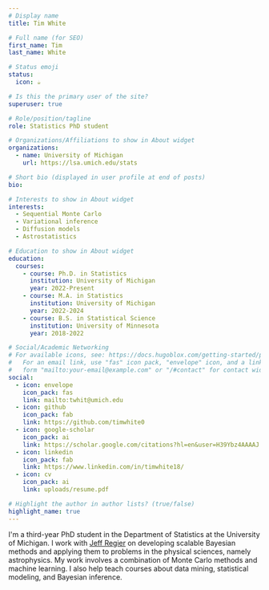 ```yaml
---
# Display name
title: Tim White

# Full name (for SEO)
first_name: Tim
last_name: White

# Status emoji
status:
  icon: ☕️

# Is this the primary user of the site?
superuser: true

# Role/position/tagline
role: Statistics PhD student

# Organizations/Affiliations to show in About widget
organizations:
  - name: University of Michigan
    url: https://lsa.umich.edu/stats

# Short bio (displayed in user profile at end of posts)
bio:

# Interests to show in About widget
interests:
  - Sequential Monte Carlo
  - Variational inference
  - Diffusion models
  - Astrostatistics

# Education to show in About widget
education:
  courses:
    - course: Ph.D. in Statistics
      institution: University of Michigan
      year: 2022-Present
    - course: M.A. in Statistics
      institution: University of Michigan
      year: 2022-2024
    - course: B.S. in Statistical Science
      institution: University of Minnesota
      year: 2018-2022

# Social/Academic Networking
# For available icons, see: https://docs.hugoblox.com/getting-started/page-builder/#icons
#   For an email link, use "fas" icon pack, "envelope" icon, and a link in the
#   form "mailto:your-email@example.com" or "/#contact" for contact widget.
social:
  - icon: envelope
    icon_pack: fas
    link: mailto:twhit@umich.edu
  - icon: github
    icon_pack: fab
    link: https://github.com/timwhite0
  - icon: google-scholar
    icon_pack: ai
    link: https://scholar.google.com/citations?hl=en&user=H39Ybz4AAAAJ
  - icon: linkedin
    icon_pack: fab
    link: https://www.linkedin.com/in/timwhite18/
  - icon: cv
    icon_pack: ai
    link: uploads/resume.pdf

# Highlight the author in author lists? (true/false)
highlight_name: true
---
```


I'm a third-year PhD student in the Department of Statistics at the University of Michigan. I work with [Jeff Regier](https://regier.stat.lsa.umich.edu) on developing scalable Bayesian methods and applying them to problems in the physical sciences, namely astrophysics. My work involves a combination of Monte Carlo methods and machine learning. I also help teach courses about data mining, statistical modeling, and Bayesian inference.
